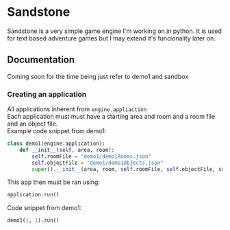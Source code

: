 # Sandstone
Sandstone is a very simple game engine I'm working on in python. It is used for text based adventure games but I may extend it's funcionality later on.
## Documentation
Coming soon for the time being just refer to demo1 and sandbox
### Creating an application
All applications inherent from `engine.appliaction`\
Each application must must have a starting area and room and a room file and an object file.\
Example code snippet from demo1:
```python
class demo1(engine.application):
    def __init__(self, area, room):
        self.roomFile = "demo1/demo1Rooms.json"
        self.objectFile = "demo1/demo1Objects.json"
        super().__init__(area, room, self.roomFile, self.objectFile, saveFile="save.json")
```
This app then must be ran using:
```python
application.run()
```
Code snippet from demo1:
```python
demo1(1, 1).run()
```
